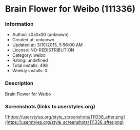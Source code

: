 # Brain Flower for Weibo (111336)

### Information
- Author: s0s0x00 (unknown)
- Created at: unknown
- Updated at: 3/10/2015, 5:56:00 AM
- License: NO-REDISTRIBUTION
- Category: weibo
- Rating: undefined
- Total installs: 498
- Weekly installs: 0


### Description
Brain Flower for Weibo


### Screenshots (links to userstyles.org)
![https://userstyles.org/style_screenshots/111336_after.png](https://userstyles.org/style_screenshots/111336_after.png)


